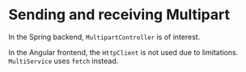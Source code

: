 # Sending and receiving Multipart

In the Spring backend, `MultipartController` is of interest.

In the Angular frontend, the `HttpClient` is not used due to limitations.
`MultiService` uses `fetch` instead.